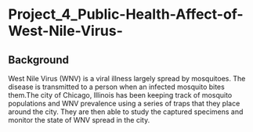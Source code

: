 # Project_4_Public-Health-Affect-of-West-Nile-Virus-
## Background
West Nile Virus (WNV) is a viral illness largely spread by mosquitoes. The disease is transmitted to a person when an infected mosquito bites them.The city of Chicago, Illinois has been keeping track of mosquito populations and WNV prevalence using a series of traps that they place around the city. They are then able to study the captured specimens and monitor the state of WNV spread in the city.

